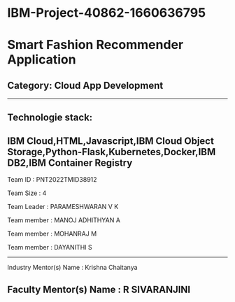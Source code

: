 ﻿# IBM-Project-40862-1660636795

# Smart Fashion Recommender Application

## Category: Cloud App Development
-----
## Technologie stack:
IBM Cloud,HTML,Javascript,IBM Cloud Object Storage,Python-Flask,Kubernetes,Docker,IBM DB2,IBM Container Registry
-----
Team ID : PNT2022TMID38912

Team Size : 4

Team Leader : PARAMESHWARAN V K

Team member : MANOJ ADHITHYAN A

Team member : MOHANRAJ M

Team member : DAYANITHI S

------
Industry Mentor(s) Name : Krishna Chaitanya

Faculty Mentor(s) Name : R SIVARANJINI
-----
